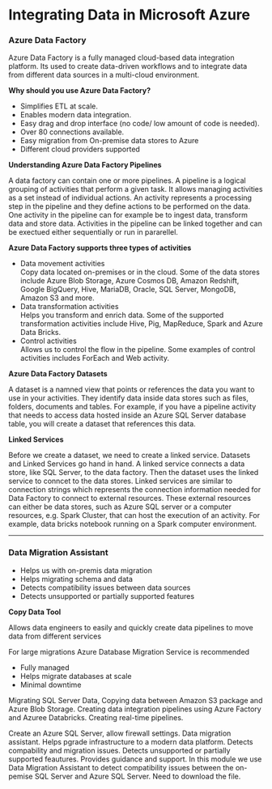 <h1> Integrating Data in Microsoft Azure </h1>

<h3> Azure Data Factory </h3>
<p>Azure Data Factory is a fully managed cloud-based data integration platform. Its used to create data-driven workflows and to integrate data from different data sources in a multi-cloud environment. </p>

<b> Why should you use Azure Data Factory? </b>
<ul>
  <li> Simplifies ETL at scale. </li>
  <li> Enables modern data integration.</li>
<li> Easy drag and drop interface (no code/ low amount of code is needed). </li>
  <li>Over 80 connections available. </li>
  <li> Easy migration from On-premise data stores to Azure </li>
  <li> Different cloud providers supported </li></p>
</ul>

<b> Understanding Azure Data Factory Pipelines </b>
<p> A data factory can contain one or more pipelines. A pipeline is a logical grouping of activities that perform a given task. It allows managing activities as a set instead of individual actions. An activity represents a processing step in the pipeline and they define actions to be performed on the data. One activity in the pipeline can for example be to ingest data, transform data and store data. Activities in the pipeline can be linked together and can be exectued either sequentially or run in pararellel. </p>  
  
<p> <b>Azure Data Factory supports three types of activities </b></p>
<ul>
  <li> Data movement activities</li>
  Copy data located on-premises or in the cloud. Some of the data stores include Azure Blob Storage, Azure Cosmos DB, Amazon Redshift, Google BigQuery, Hive, MariaDB, Oracle, SQL Server, MongoDB, Amazon S3 and more.
  <li> Data transformation activities</li>
  Helps you transform and enrich data. Some of the supported transformation activities include Hive, Pig, MapReduce, Spark and Azure Data Bricks. 
  <li> Control activities</li>
  Allows us to control the flow in the pipeline. Some examples of control activities includes ForEach and Web activity.  
</ul>


<p><b> Azure Data Factory Datasets </b></p>
<p> A dataset is a namned view that points or references the data you want to use in your activities. They identify data inside data stores such as files, folders, documents and tables. For example, if you have a pipeline activity that needs to access data hosted inside an Azure SQL Server database table, you will create a dataset that references this data. </p> 
  
<p> <b> Linked Services </b> </p>
  Before we create a dataset, we need to create a linked service. Datasets and Linked Services go hand in hand. A linked service connects a data store, like SQL Server, to the data factory. Then the dataset uses the linked service to conncet to the data stores. Linked services are similar to connection strings which represents the connection information needed for Data Factory to connect to external resources. These external resources can either be data stores, such as Azure SQL server or a computer resources, e.g. Spark Cluster, that can host the execution of an activity. For example, data bricks notebook running on a Spark computer environment.    </p>






<hr>

<h3> Data Migration Assistant </h3>
<ul>
  <li> Helps us with on-premis data migration</li>
  <li> Helps migrating schema and data </li>
  <li> Detects compatibility issues between data sources</li>
  <li> Detects unsupported or partially supported features</li>
</p>
</ul>

<b> Copy Data Tool </b>
<p> Allows data engineers to easily and quickly create data pipelines to move data from different services </p>  

<p> For large migrations Azure Database Migration Service is recommended</p>
<ul>
  <li> Fully managed </li>
  <li> Helps migrate databases at scale</li>
  <li> Minimal downtime</li>
</p>
</ul>

<p> Migrating SQL Server Data, Copying data between Amazon S3 package and Azure Blob Storage. Creating data integration pipelines using Azure Factory and Azuree Databricks. Creating real-time pipelines. </p>


<p> Create an Azure SQL Server, allow firewall settings. Data migration assistant. Helps pgrade infrastructure to a 
modern data platform. Detects compability and migration issues. Detects unsupported or partially supported feautures.
Provides guidance and support. In this module we use Data Migration Assistant to detect compatibility issues between
the on-pemise SQL Server and Azure SQL Server. Need to download the file.
